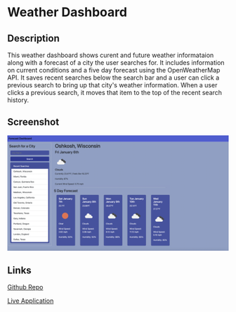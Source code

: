# Weather Dashboard

## Description
This weather dashboard shows curent and future weather informataion along with a forecast of a city the user searches for. It includes information on current conditions and a five day forecast using the OpenWeatherMap API. It saves recent searches below the search bar and a user can click a previous search to bring up that city's weather information. When a user clicks a previous search, it moves that item to the top of the recent search history.

## Screenshot
![preview](assets/images/ss1.png)

## Links

[Github Repo](https://github.com/kevinkraiss/forecast-dashboard)

[Live Application](https://kevinkraiss.github.io/forecast-dashboard/)